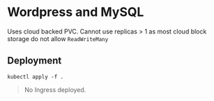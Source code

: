 # Wordpress and MySQL
Uses cloud backed PVC. Cannot use replicas > 1 as most cloud block storage
do not allow `ReadWriteMany`

## Deployment

```
kubectl apply -f .
```

> No Ingress deployed.
